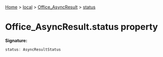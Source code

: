 [Home](./index) &gt; [local](local.md) &gt; [Office\_AsyncResult](local.office_asyncresult.md) &gt; [status](local.office_asyncresult.status.md)

# Office\_AsyncResult.status property


**Signature:**
```javascript
status: AsyncResultStatus
```
